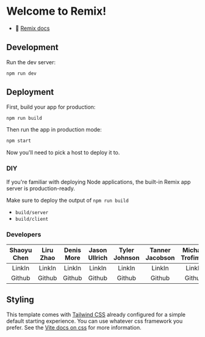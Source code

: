 # Welcome to Remix!

- 📖 [Remix docs](https://remix.run/docs)

## Development

Run the dev server:

```shellscript
npm run dev
```

## Deployment

First, build your app for production:

```sh
npm run build
```

Then run the app in production mode:

```sh
npm start
```

Now you'll need to pick a host to deploy it to.

### DIY

If you're familiar with deploying Node applications, the built-in Remix app server is production-ready.

Make sure to deploy the output of `npm run build`

- `build/server`
- `build/client`

### Developers

| Shaoyu Chen   |  Liru Zhao    |   Denis More   |  Jason  Ullrich| Tyler  Johnson      |   Tanner   Jacobson|   Michael   Trofimov   |    Pallavi Kishore             |               |
| :----------: | :----------:    | :----------:    | :----------:   |  :----------:|:----------:|:----------:|:----------:|:----------:|
|  LinkIn       |  LinkIn       |  LinkIn        |  LinkIn        |  LinkIn             |  LinkIn            |  LinkIn          |  LinkIn         |  LinkIn       |
|  Github       |  Github       |  Github        |  Github        |  Github             |  Github            |  Github          |  Github         |  Github       |

## Styling

This template comes with [Tailwind CSS](https://tailwindcss.com/) already configured for a simple default starting experience. You can use whatever css framework you prefer. See the [Vite docs on css](https://vitejs.dev/guide/features.html#css) for more information.
